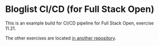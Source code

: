 # Bloglist CI/CD (for Full Stack Open)

This is an example build for CI/CD pipeline for Full Stack Open, exercise 11.21.

The other exercises are located [in another repository](https://github.com/teemuoksanen/full-stack-open-pokedex/).
